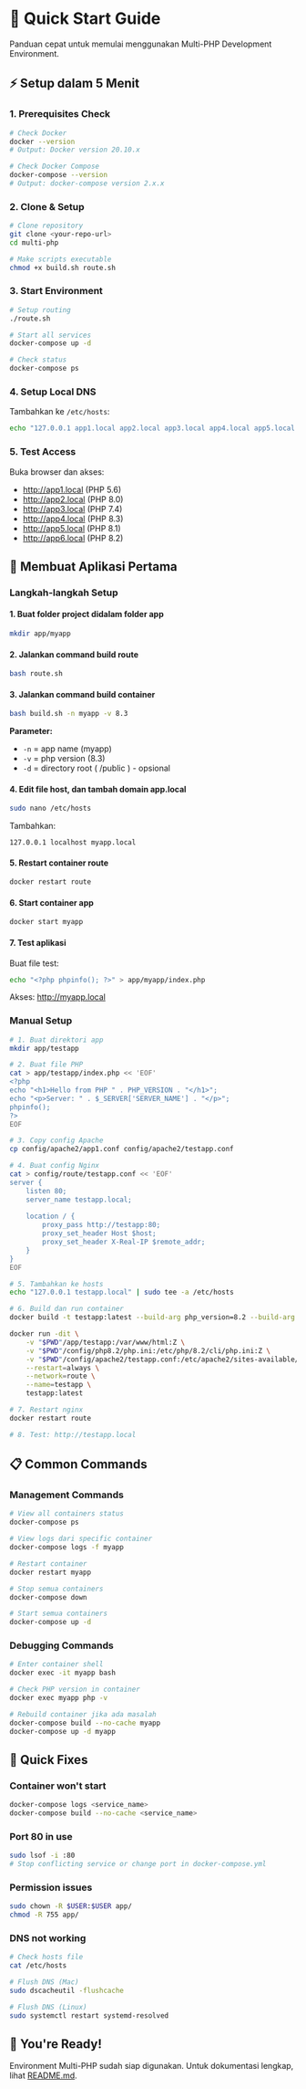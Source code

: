 # 🚀 Quick Start Guide

Panduan cepat untuk memulai menggunakan Multi-PHP Development Environment.

## ⚡ Setup dalam 5 Menit

### 1. Prerequisites Check

```bash
# Check Docker
docker --version
# Output: Docker version 20.10.x

# Check Docker Compose  
docker-compose --version
# Output: docker-compose version 2.x.x
```

### 2. Clone & Setup

```bash
# Clone repository
git clone <your-repo-url>
cd multi-php

# Make scripts executable
chmod +x build.sh route.sh
```

### 3. Start Environment

```bash
# Setup routing
./route.sh

# Start all services
docker-compose up -d

# Check status
docker-compose ps
```

### 4. Setup Local DNS

Tambahkan ke `/etc/hosts`:

```bash
echo "127.0.0.1 app1.local app2.local app3.local app4.local app5.local app6.local" | sudo tee -a /etc/hosts
```

### 5. Test Access

Buka browser dan akses:
- http://app1.local (PHP 5.6)
- http://app2.local (PHP 8.0)
- http://app3.local (PHP 7.4)
- http://app4.local (PHP 8.3)
- http://app5.local (PHP 8.1)
- http://app6.local (PHP 8.2)

## 🎯 Membuat Aplikasi Pertama

### Langkah-langkah Setup

#### 1. Buat folder project didalam folder app

```bash
mkdir app/myapp
```

#### 2. Jalankan command build route

```bash
bash route.sh
```

#### 3. Jalankan command build container

```bash
bash build.sh -n myapp -v 8.3
```

**Parameter:**
- `-n` = app name (myapp)
- `-v` = php version (8.3)
- `-d` = directory root ( /public ) - opsional

#### 4. Edit file host, dan tambah domain app.local

```bash
sudo nano /etc/hosts
```

Tambahkan:
```
127.0.0.1 localhost myapp.local
```

#### 5. Restart container route

```bash
docker restart route
```

#### 6. Start container app

```bash
docker start myapp
```

#### 7. Test aplikasi

Buat file test:
```bash
echo "<?php phpinfo(); ?>" > app/myapp/index.php
```

Akses: http://myapp.local

### Manual Setup

```bash
# 1. Buat direktori app
mkdir app/testapp

# 2. Buat file PHP
cat > app/testapp/index.php << 'EOF'
<?php
echo "<h1>Hello from PHP " . PHP_VERSION . "</h1>";
echo "<p>Server: " . $_SERVER['SERVER_NAME'] . "</p>";
phpinfo();
?>
EOF

# 3. Copy config Apache
cp config/apache2/app1.conf config/apache2/testapp.conf

# 4. Buat config Nginx
cat > config/route/testapp.conf << 'EOF'
server {
    listen 80;
    server_name testapp.local;
    
    location / {
        proxy_pass http://testapp:80;
        proxy_set_header Host $host;
        proxy_set_header X-Real-IP $remote_addr;
    }
}
EOF

# 5. Tambahkan ke hosts
echo "127.0.0.1 testapp.local" | sudo tee -a /etc/hosts

# 6. Build dan run container
docker build -t testapp:latest --build-arg php_version=8.2 --build-arg app_name=testapp -f ./dockerfile/php-apache2.dockerfile .

docker run -dit \
    -v "$PWD"/app/testapp:/var/www/html:Z \
    -v "$PWD"/config/php8.2/php.ini:/etc/php/8.2/cli/php.ini:Z \
    -v "$PWD"/config/apache2/testapp.conf:/etc/apache2/sites-available/000-default.conf:Z \
    --restart=always \
    --network=route \
    --name=testapp \
    testapp:latest

# 7. Restart nginx
docker restart route

# 8. Test: http://testapp.local
```

## 📋 Common Commands

### Management Commands

```bash
# View all containers status
docker-compose ps

# View logs dari specific container
docker-compose logs -f myapp

# Restart container
docker restart myapp

# Stop semua containers
docker-compose down

# Start semua containers
docker-compose up -d
```

### Debugging Commands

```bash
# Enter container shell
docker exec -it myapp bash

# Check PHP version in container
docker exec myapp php -v

# Rebuild container jika ada masalah
docker-compose build --no-cache myapp
docker-compose up -d myapp
```

## 🔧 Quick Fixes

### Container won't start
```bash
docker-compose logs <service_name>
docker-compose build --no-cache <service_name>
```

### Port 80 in use
```bash
sudo lsof -i :80
# Stop conflicting service or change port in docker-compose.yml
```

### Permission issues
```bash
sudo chown -R $USER:$USER app/
chmod -R 755 app/
```

### DNS not working
```bash
# Check hosts file
cat /etc/hosts

# Flush DNS (Mac)
sudo dscacheutil -flushcache

# Flush DNS (Linux)  
sudo systemctl restart systemd-resolved
```

## 🎉 You're Ready!

Environment Multi-PHP sudah siap digunakan. Untuk dokumentasi lengkap, lihat [README.md](README.md).
